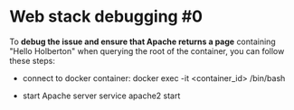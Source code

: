 # Web stack debugging #0

To __debug the issue and ensure that Apache returns a page__ containing "Hello Holberton" when querying the root of the container, you can follow these steps:

* connect to docker container:
docker exec -it <container_id> /bin/bash

* start Apache server
service apache2 start
